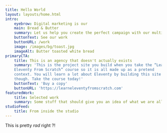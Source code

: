 ```yaml
---
title: Hello World
layout: layouts/home.html
intro:
    eyebrow: Digital marketing is our
    main: Bread & Butter
    summary: Let us help you create the perfect campaign with our multi-faceted team of talented creatives
    buttonText: See our work
    buttonURL: /work
    image: /images/bg/toast.jpg
    imageAlt: Butter toasted white bread
primaryCTA:
    title: This is an agency that doesn't actually exists
    summary: 'This is the project site you build when you take the “Learn
    Eleventy From Scratch” course so it is all made up as a pretend
    context. You will learn a lot about Eleventy by building this site
    though. Take the course today!'
    buttonText: 'Buy a copy'
    buttonURL: 'https://learneleventyfromscratch.com'
featuredWork:
    title: Selected work
    summary: Some stuff that should give you an idea of what we are all about.
studioFeed:
    title: From inside the studio
---
```


This is pretty _rad_ right ?!